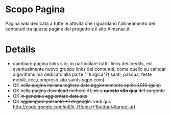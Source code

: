 # Scopo Pagina #

Pagina wiki dedicata a tutte le attività che riguardano l'allineamento dei contenuti tra queste pagine del progetto e il sito Almanac.it


# Details #
  * cambiare pagina links sito, in particolare tutti i links dei credits, ed eventualmente nuovo gruppo links dei contenuti, come quello su calndar algorithms ma dedicato alla parte "liturgica"?( santi, pasqua, feste mobili,  ecc,compreso sito saints.sqpn.com)
  * OK  ~~nella apgina italiana togliere data aggiornamento aprile 2010 (gulp)~~
  * OK ~~nella pagina download mettere il Link a **questo sito qua** del sorgente~~
  * OK ~~in generale aggiornare data sito~~
  * OK ~~aggiungere pulsante +1 di google~~: vedi qui:
http://code.google.com/intl/it-IT/apis/+1button/#target-url
